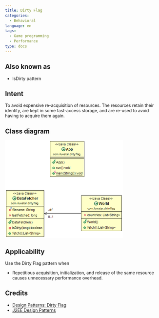 ```yaml
---
title: Dirty Flag
categories:
  - Behavioral
language: en
tags:
  - Game programming
  - Performance
type: docs
---
```


## Also known as
* IsDirty pattern

## Intent
To avoid expensive re-acquisition of resources. The resources retain their identity, are kept in some
fast-access storage, and are re-used to avoid having to acquire them again.

## Class diagram
![alt text](./etc/dirty-flag.png "Dirty Flag")

## Applicability
Use the Dirty Flag pattern when

* Repetitious acquisition, initialization, and release of the same resource causes unnecessary performance overhead.

## Credits

* [Design Patterns: Dirty Flag](https://www.takeupcode.com/podcast/89-design-patterns-dirty-flag/)
* [J2EE Design Patterns](https://www.amazon.com/gp/product/0596004273/ref=as_li_tl?ie=UTF8&camp=1789&creative=9325&creativeASIN=0596004273&linkCode=as2&tag=javadesignpat-20&linkId=48d37c67fb3d845b802fa9b619ad8f31)
